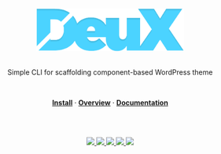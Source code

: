 
<div align="center">
  <br/>
  <img src="./docs/logo.png" width="300" />
  <br/>
  <br/>
  <p>
    Simple CLI for scaffolding component-based WordPress theme
  </p>
  <br/>
  <p>
    <a href="#install"><strong>Install</strong></a> · 
    <a href="#overview"><strong>Overview</strong></a> · 
    <a href="#documentation"><strong>Documentation</strong></a>
  </p>
  <br/>
  <br/>
  <p>
    <a href="http://travis-ci.org/Ribhnux/deux-cli">
      <img src="https://img.shields.io/travis/Ribhnux/deux-cli/master.svg"/>
    </a>
    <a href="https://gitter.im/Ribhnux/deux-cli">
      <img src="https://img.shields.io/npm/dm/bull.svg?maxAge=2592000"/>
    </a>
    <a href="http://badge.fury.io/js/bull">
      <img src="https://badge.fury.io/js/bull.svg"/>
    </a>
    <a href="http://isitmaintained.com/project/Ribhnux/deux-cli">
      <img src="http://isitmaintained.com/badge/open/Ribhnux/deux-cli.svg"/>
    </a>
    <a href="http://isitmaintained.com/project/Ribhnux/deux-cli">
      <img src="http://isitmaintained.com/badge/resolution/Ribhnux/deux-cli.svg"/>
    </a>
  </p>
</div>
